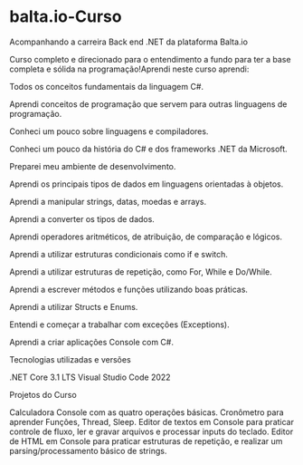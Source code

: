 # balta.io-Curso
Acompanhando a carreira Back end .NET da plataforma Balta.io 

Curso completo e direcionado para o entendimento a fundo para ter a base completa e sólida na programação!Aprendi neste curso aprendi:

Todos os conceitos fundamentais da linguagem C#.

Aprendi conceitos de programação que servem para outras linguagens de programação.

Conheci um pouco sobre linguagens e compiladores.

Conheci um pouco da história do C# e dos frameworks .NET da Microsoft.

Preparei meu ambiente de desenvolvimento.

Aprendi os principais tipos de dados em linguagens orientadas à objetos.

Aprendi a manipular strings, datas, moedas e arrays.

Aprendi a converter os tipos de dados.

Aprendi operadores aritméticos, de atribuição, de comparação e lógicos.

Aprendi a utilizar estruturas condicionais como if e switch.

Aprendi a utilizar estruturas de repetição, como For, While e Do/While.

Aprendi a escrever métodos e funções utilizando boas práticas.

Aprendi a utilizar Structs e Enums.

Entendi e começar a trabalhar com exceções (Exceptions).

Aprendi a criar aplicações Console com C#.

Tecnologias utilizadas e versões

.NET Core 3.1 LTS
Visual Studio Code 2022

Projetos do Curso

Calculadora Console com as quatro operações básicas.
Cronômetro para aprender Funções, Thread, Sleep.
Editor de textos em Console para praticar controle de fluxo, ler e gravar arquivos e processar inputs do teclado.
Editor de HTML em Console para praticar estruturas de repetição, e realizar um parsing/processamento básico de strings.
